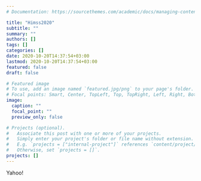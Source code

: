 ```yaml
---
# Documentation: https://sourcethemes.com/academic/docs/managing-content/

title: "Himss2020"
subtitle: ""
summary: ""
authors: []
tags: []
categories: []
date: 2020-10-20T14:37:54+03:00
lastmod: 2020-10-20T14:37:54+03:00
featured: false
draft: false

# Featured image
# To use, add an image named `featured.jpg/png` to your page's folder.
# Focal points: Smart, Center, TopLeft, Top, TopRight, Left, Right, BottomLeft, Bottom, BottomRight.
image:
  caption: ""
  focal_point: ""
  preview_only: false

# Projects (optional).
#   Associate this post with one or more of your projects.
#   Simply enter your project's folder or file name without extension.
#   E.g. `projects = ["internal-project"]` references `content/project/deep-learning/index.md`.
#   Otherwise, set `projects = []`.
projects: []
---
```

Yahoo!